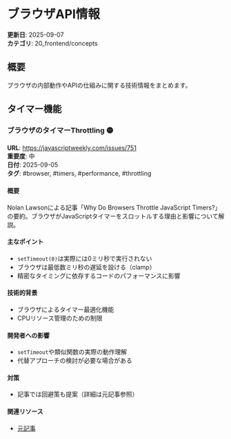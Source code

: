 # ブラウザAPI情報

**更新日**: 2025-09-07  
**カテゴリ**: 20_frontend/concepts  

## 概要
ブラウザの内部動作やAPIの仕組みに関する技術情報をまとめます。

## タイマー機能

### ブラウザのタイマーThrottling 🟡

**URL**: https://javascriptweekly.com/issues/751  
**重要度**: 中  
**日付**: 2025-09-05  
**タグ**: #browser, #timers, #performance, #throttling

#### 概要
Nolan Lawsonによる記事「Why Do Browsers Throttle JavaScript Timers?」の要約。ブラウザがJavaScriptタイマーをスロットルする理由と影響について解説。

#### 主なポイント
- `setTimeout(0)`は実際には0ミリ秒で実行されない
- ブラウザは最低数ミリ秒の遅延を設ける（clamp）
- 精密なタイミングに依存するコードのパフォーマンスに影響

#### 技術的背景
- ブラウザによるタイマー最適化機能
- CPUリソース管理のための制限

#### 開発者への影響
- `setTimeout`や類似関数の実際の動作理解
- 代替アプローチの検討が必要な場合がある

#### 対策
- 記事では回避策も提案（詳細は元記事参照）

#### 関連リソース
- [元記事](https://nolanlawson.com)
